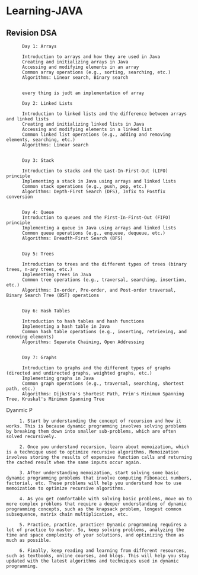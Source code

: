 # Learning-JAVA

   ## Revision DSA


          Day 1: Arrays

          Introduction to arrays and how they are used in Java
          Creating and initializing arrays in Java
          Accessing and modifying elements in an array
          Common array operations (e.g., sorting, searching, etc.)
          Algorithms: Linear search, Binary search
          
          
          every thing is judt an implementation of array
          
          Day 2: Linked Lists

          Introduction to linked lists and the difference between arrays and linked lists
          Creating and initializing linked lists in Java
          Accessing and modifying elements in a linked list
          Common linked list operations (e.g., adding and removing elements, searching, etc.)
          Algorithms: Linear search
          
          
          Day 3: Stack

          Introduction to stacks and the Last-In-First-Out (LIFO) principle
          Implementing a stack in Java using arrays and linked lists
          Common stack operations (e.g., push, pop, etc.)
          Algorithms: Depth-First Search (DFS), Infix to Postfix conversion
          
          
          Day 4: Queue
          Introduction to queues and the First-In-First-Out (FIFO) principle
          Implementing a queue in Java using arrays and linked lists
          Common queue operations (e.g., enqueue, dequeue, etc.)
          Algorithms: Breadth-First Search (BFS)
          
          
          Day 5: Trees

          Introduction to trees and the different types of trees (binary trees, n-ary trees, etc.)
          Implementing trees in Java
          Common tree operations (e.g., traversal, searching, insertion, etc.)
          Algorithms: In-order, Pre-order, and Post-order traversal, Binary Search Tree (BST) operations
          
          
          Day 6: Hash Tables

          Introduction to hash tables and hash functions
          Implementing a hash table in Java
          Common hash table operations (e.g., inserting, retrieving, and removing elements)
          Algorithms: Separate Chaining, Open Addressing
          
          
          Day 7: Graphs

          Introduction to graphs and the different types of graphs (directed and undirected graphs, weighted graphs, etc.)
          Implementing graphs in Java
          Common graph operations (e.g., traversal, searching, shortest path, etc.)
          Algorithms: Dijkstra's Shortest Path, Prim's Minimum Spanning Tree, Kruskal's Minimum Spanning Tree

   Dyanmic P
   
         1. Start by understanding the concept of recursion and how it works. This is because dynamic programming involves solving problems by breaking them down into smaller sub-problems, which are often solved recursively.

         2. Once you understand recursion, learn about memoization, which is a technique used to optimize recursive algorithms. Memoization involves storing the results of expensive function calls and returning the cached result when the same inputs occur again.

         3. After understanding memoization, start solving some basic dynamic programming problems that involve computing Fibonacci numbers, factorial, etc. These problems will help you understand how to use memoization to optimize recursive algorithms.

         4. As you get comfortable with solving basic problems, move on to more complex problems that require a deeper understanding of dynamic programming concepts, such as the knapsack problem, longest common subsequence, matrix chain multiplication, etc.

         5. Practice, practice, practice! Dynamic programming requires a lot of practice to master. So, keep solving problems, analyzing the time and space complexity of your solutions, and optimizing them as much as possible.

         6. Finally, keep reading and learning from different resources, such as textbooks, online courses, and blogs. This will help you stay updated with the latest algorithms and techniques used in dynamic programming.
